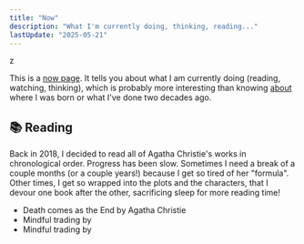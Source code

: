 ```yaml
---
title: "Now"
description: "What I'm currently doing, thinking, reading..."
lastUpdate: "2025-05-21"
---
```

z

This is a [now page](https://nownownow.com/about). It tells you about what I am currently doing (reading, watching, thinking), which is probably more interesting than knowing [about](/) where I was born or what I've done two decades ago.

## 📚 Reading

Back in 2018, I decided to read all of Agatha Christie's works in chronological order. Progress has been slow. Sometimes I need a break of a couple months (or a couple years!) because I get so tired of her "formula". Other times, I get so wrapped into the plots and the characters, that I devour one book after the other, sacrificing sleep for more reading time!

- Death comes as the End by Agatha Christie
- Mindful trading by 
- Mindful trading by 